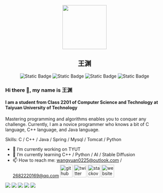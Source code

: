 <p align="center">
  <img width="140" src="https://avatars.githubusercontent.com/u/109222778?s=400&u=fd9623c00ec3ed875b9b0dee416af18454587236&v=4" />
  <h2 align="center">
    王渊
  </h2>
  <p align="center">
    <img alt="Static Badge" src="https://img.shields.io/badge/School-TYUT-green?color=hex">
    <img alt="Static Badge" src="https://img.shields.io/badge/College-CCST_(Big_Data_College)-pink?labelColor=hex">
    <img alt="Static Badge" src="https://img.shields.io/badge/Major-Computer_Science_and_Technology-purple?labelColor=hex">
    <img alt="Static Badge" src="https://img.shields.io/badge/All_Stars-18-green?color=yellow">
  </p>
</p>

### Hi there 👋, my name is 王渊
#### I am a student from Class 2201 of Computer Science and Technology at Taiyuan University of Technology
Mastering programming and algorithms enables you to conquer any challenge. Currently, I am a novice programmer who knows a bit of C language, C++ language, and Java language.

Skills: C / C++ / Java / Spring / Mysql / Tomcat / Python

- 🔭 I’m currently working on TYUT 
- 🌱 I’m currently learning C++ / Python / AI / Stable Diffusion 
- 📫 How to reach me: wangyuan0225@outlook.com / 2682220169@qq.com
[<img src='https://cdn.jsdelivr.net/npm/simple-icons@3.0.1/icons/github.svg' alt='github' height='40'>](https://github.com/wangyuan0225)  [<img src='https://cdn.jsdelivr.net/npm/simple-icons@3.0.1/icons/twitter.svg' alt='twitter' height='40'>](https://twitter.com/wngyun309428850)  [<img src='https://cdn.jsdelivr.net/npm/simple-icons@3.0.1/icons/stackoverflow.svg' alt='stackoverflow' height='40'>](https://stackoverflow.com/users/19978046)  [<img src='https://cdn.jsdelivr.net/npm/simple-icons@3.0.1/icons/icloud.svg' alt='website' height='40'>](https://www.yunliyunwai.cn/u/baca1046eb9483fd39faf85750d1fe75/blog)  

<p>
  <img src="https://github-profile-trophy.vercel.app/?username=wangyuan0225&rank=A,B,C"/>
  <img src="https://metrics.lecoq.io/wangyuan0225"/>
  <img src="https://github-readme-stats.vercel.app/api/top-langs/?username=wangyuan0225&layout=donut-vertical"/>
  <img src="https://streak-stats.demolab.com/?user=wangyuan0225"/>
  <img src="https://github-readme-stats.vercel.app/api?username=wangyuan0225&count_private=true&show_icons=true"/>
</p>
 
